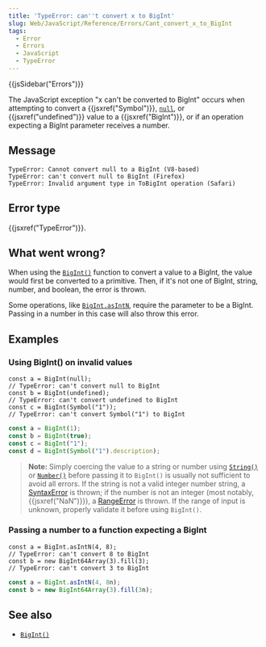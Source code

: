 ```yaml
---
title: 'TypeError: can''t convert x to BigInt'
slug: Web/JavaScript/Reference/Errors/Cant_convert_x_to_BigInt
tags:
  - Error
  - Errors
  - JavaScript
  - TypeError
---
```


{{jsSidebar("Errors")}}

The JavaScript exception "x can't be converted to BigInt" occurs when attempting to convert a {{jsxref("Symbol")}}, [`null`](/en-US/docs/Web/JavaScript/Reference/Operators/null), or {{jsxref("undefined")}} value to a {{jsxref("BigInt")}}, or if an operation expecting a BigInt parameter receives a number.

## Message

```
TypeError: Cannot convert null to a BigInt (V8-based)
TypeError: can't convert null to BigInt (Firefox)
TypeError: Invalid argument type in ToBigInt operation (Safari)
```

## Error type

{{jsxref("TypeError")}}.

## What went wrong?

When using the [`BigInt()`](/en-US/docs/Web/JavaScript/Reference/Global_Objects/BigInt/BigInt) function to convert a value to a BigInt, the value would first be converted to a primitive. Then, if it's not one of BigInt, string, number, and boolean, the error is thrown.

Some operations, like [`BigInt.asIntN`](/en-US/docs/Web/JavaScript/Reference/Global_Objects/BigInt/asIntN), require the parameter to be a BigInt. Passing in a number in this case will also throw this error.

## Examples

### Using BigInt() on invalid values

```js-nolint example-bad
const a = BigInt(null);
// TypeError: can't convert null to BigInt
const b = BigInt(undefined);
// TypeError: can't convert undefined to BigInt
const c = BigInt(Symbol("1"));
// TypeError: can't convert Symbol("1") to BigInt
```

```js example-good
const a = BigInt(1);
const b = BigInt(true);
const c = BigInt("1");
const d = BigInt(Symbol("1").description);
```

> **Note:** Simply coercing the value to a string or number using [`String()`](/en-US/docs/Web/JavaScript/Reference/Global_Objects/String/String) or [`Number()`](/en-US/docs/Web/JavaScript/Reference/Global_Objects/Number/Number) before passing it to `BigInt()` is usually not sufficient to avoid all errors. If the string is not a valid integer number string, a [SyntaxError](/en-US/docs/Web/JavaScript/Reference/Errors/Invalid_BigInt_syntax) is thrown; if the number is not an integer (most notably, {{jsxref("NaN")}}), a [RangeError](/en-US/docs/Web/JavaScript/Reference/Errors/Cant_be_converted_to_BigInt_because_it_isnt_an_integer) is thrown. If the range of input is unknown, properly validate it before using `BigInt()`.

### Passing a number to a function expecting a BigInt

```js-nolint example-bad
const a = BigInt.asIntN(4, 8);
// TypeError: can't convert 8 to BigInt
const b = new BigInt64Array(3).fill(3);
// TypeError: can't convert 3 to BigInt
```

```js example-good
const a = BigInt.asIntN(4, 8n);
const b = new BigInt64Array(3).fill(3n);
```

## See also

- [`BigInt()`](/en-US/docs/Web/JavaScript/Reference/Global_Objects/BigInt/BigInt)
